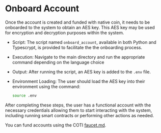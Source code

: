 # Onboard Account

Once the account is created and funded with native coin, it needs to be onboarded to the system to obtain an AES key. This AES key may be used for encryption and decryption purposes within the system.

* Script: The script named `onboard_account`, available in both Python and Typescrypt, is provided to facilitate the the onboarding process.
* Execution: Navigate to the main directory and run the appropriate command depending on the language choice
* Output: After running the script, an AES key is added to the `.env` file.
*   Environment Loading: The user should load the AES key into their environment using the command:

    ```bash
    source .env
    ```

After completing these steps, the user has a functional account with the necessary credentials allowing them to start interacting with the system, including running smart contracts or performing other actions as needed.

You can fund accounts using the COTI [faucet.md](../../readme-1/faucet.md "mention").
